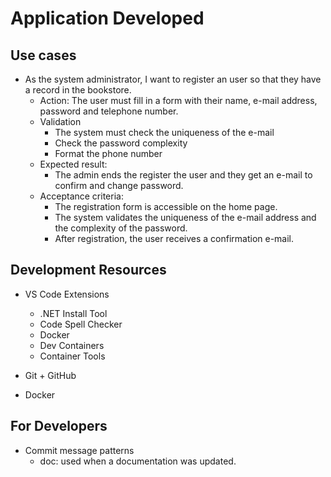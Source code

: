 # Application Developed
## Use cases
* As the system administrator, I want to register an user so that they have a record in the bookstore.
  * Action: The user must fill in a form with their name, e-mail address, password and telephone number.
  * Validation
    * The system must check the uniqueness of the e-mail
    * Check the password complexity
    * Format the phone number
  * Expected result: 
    * The admin ends the register the user and they get an e-mail to confirm and change password.
  * Acceptance criteria:
    * The registration form is accessible on the home page.
    * The system validates the uniqueness of the e-mail address and the complexity of the password.
    * After registration, the user receives a confirmation e-mail.

## Development Resources
* VS Code Extensions
  * .NET Install Tool
  * Code Spell Checker
  * Docker
  * Dev Containers
  * Container Tools
   
* Git + GitHub
* Docker
## For Developers
* Commit message patterns
  * doc: used when a documentation was updated.